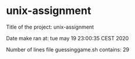 # unix-assignment
Title of the project: unix-assignment

Date make ran at: tue may 19 23:00:35 CEST 2020

Number of lines file guessinggame.sh contains: 29

